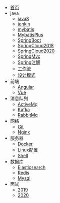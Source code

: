 ﻿* [首页](/)
* java
	* [java8](/java/java8.md)
	* [jenkin](/java/jenkin.md)
	* [mybatis](/java/mybatis.md)
	* [MybatisPlus](/java/MybatisPlus.md)
	* [SpringBoot](/java/SpringBoot.md)
	* [SpringCloud2018](/java/SpringCloud2018.md)
	* [SpringCloud2020](/java/SpringCloud2020.md)
	* [SpringMvc](/java/SpringMvc.md)
	* [Spring注解](/java/Spring注解.md)
	* [工作流](/java/workflow.md)
	* [设计模式](/java/设计模式.md)
* 前端
	* [Angular](/frontend/angular)
	* [Vue](/frontend/vue)
* 消息队列
	* [ActiveMq](/message/activeMq)
	* [Kafka](/message/kafka)
	* [RabbitMq](/message/RabbitMq)
* 网络
	* [Git](/network/git)
	* [Nginx](/network/nginx)
* 服务器
	* [Docker](/server/docker)
	* [Linux配置](/server/linuxConfig)
	* [Shell](/server/shell)
* 数据库
	* [Elasticsearch](/database/Elasticsearch.md)
	* [Redis](/database/Redis.md)
	* [Mysql](/database/Mysql.md)
* 面试
	* [2019](/interview/2019)
	* [2020](/interview/2020)